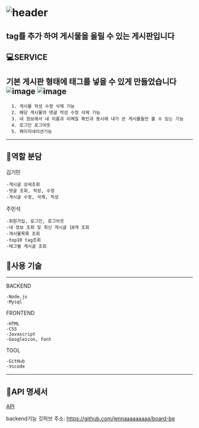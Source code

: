# ![header](https://capsule-render.vercel.app/api?type=wave&color=#EADFF2&height=300&section=header&text=태그형%20게시판&fontSize=50)
tag를 추가 하여 게시물을 올릴 수 있는 게시판입니다
---

## 💻SERVICE


기본 게시판 형태에 태그를 넣을 수 있게 만들었습니다
![image](https://user-images.githubusercontent.com/111362623/220508372-4e4f1222-0835-4071-9006-e0ed374256a7.png)
![image](https://user-images.githubusercontent.com/111362623/220508417-758dc7f4-de95-4628-b766-6c070396dc3f.png)
---
```
  1. 게시물 작성 수정 삭제 기능
  2. 해당 게시물의 댓글 작성 수정 삭제 기능
  3. 내 정보에서 내 이름과 이메일 확인과 동시에 내가 쓴 게시물들만 볼 수 있는 기능
  4. 로그인 로그아웃
  5. 페이지네이션기능
```
___

## 👤역할 분담

김기민
```
-게시글 상세조회
-댓글 조회, 작성, 수정
-게시글 수정, 삭제, 작성
```

주민석
```
-회원가입, 로그인, 로그아웃
-내 정보 조회 및 최신 게시글 10개 조회
-게시물목록 조회
-top10 tag조회
-태그별 게시글 조회
```

## 🔧사용 기술
---
BACKEND
```
-Node.js
-Mysql
```
FRONTEND
```
-HTML
-CSS
-Javascript
-Googleicon, font
```
TOOL
```
-GitHub
-Vscode
```

___

## 📜API 명세서
[API](https://www.notion.so/API-81407027de3049de951c36b8036a6668)

backend기능 깃허브 주소: https://github.com/jennaaaaaaaaa/board-be
